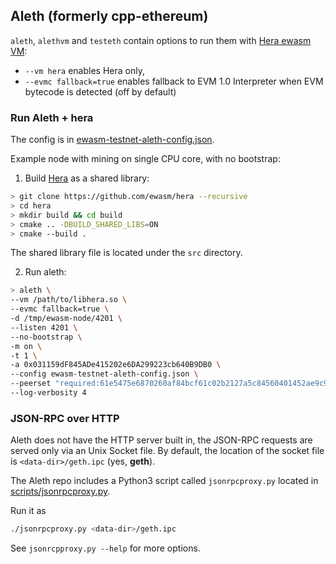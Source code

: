 ## Aleth (formerly cpp-ethereum)

`aleth`, `alethvm` and `testeth` contain options to run them with [Hera ewasm VM](https://github.com/ewasm/hera):

- `--vm hera` enables Hera only,
- `--evmc fallback=true` enables fallback to EVM 1.0 Interpreter when EVM bytecode is detected (off by default)

### Run Aleth + hera

The config is in [ewasm-testnet-aleth-config.json](ewasm-testnet-aleth-config.json).

Example node with mining on single CPU core, with no bootstrap:

1) Build [Hera](https://github.com/ewasm/hera) as a shared library:
```sh
> git clone https://github.com/ewasm/hera --recursive
> cd hera
> mkdir build && cd build
> cmake .. -DBUILD_SHARED_LIBS=ON
> cmake --build .
```

The shared library file is located under the `src` directory.

2) Run aleth:

```sh
> aleth \
--vm /path/to/libhera.so \
--evmc fallback=true \
-d /tmp/ewasm-node/4201 \
--listen 4201 \
--no-bootstrap \
-m on \
-t 1 \
-a 0x031159dF845ADe415202e6DA299223cb640B9DB0 \
--config ewasm-testnet-aleth-config.json \
--peerset "required:61e5475e6870260af84bcf61c02b2127a5c84560401452ae9c99b9ff4f0f343d65c9e26209ec32d42028b365addba27824669eb70c73f69568964f77433afbbe@127.0.0.1:1234"
--log-verbosity 4
```

### JSON-RPC over HTTP

Aleth does not have the HTTP server built in, the JSON-RPC requests are served only via an Unix Socket file.
By default, the location of the socket file is `<data-dir>/geth.ipc` (yes, **geth**).

The Aleth repo includes a Python3 script called `jsonrpcproxy.py` located in [scripts/jsonrpcproxy.py](https://github.com/ethereum/aleth/blob/master/scripts/jsonrpcproxy.py).

Run it as

```sh
./jsonrpcproxy.py <data-dir>/geth.ipc
```

See `jsonrcpproxy.py --help` for more options.
